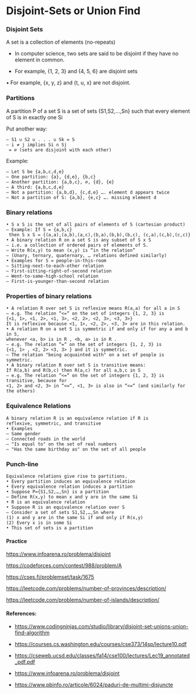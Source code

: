 # Disjoint-Sets or Union Find

### Disjoint Sets

A set is a collection of elements (no-repeats) 

* In computer science, two sets are said to be disjoint if they have
no element in common. 

* For example, {1, 2, 3} and {4, 5, 6} are disjoint sets

• For example, {x, y, z} and {t, u, x} are not disjoint.

### Partitions

A partition P of a set S is a set of sets {S1,S2,…,Sn} such that
every element of S is in exactly one Si 

Put another way:
```
– S1 ∪ S2 ∪ . . . ∪ Sk = S
– i ≠ j implies Si ∩ Sj
 = ∅ (sets are disjoint with each other)
```
Example:
```
– Let S be {a,b,c,d,e}
– One partition: {a}, {d,e}, {b,c}
– Another partition: {a,b,c}, ∅, {d}, {e}
– A third: {a,b,c,d,e}
– Not a partition: {a,b,d}, {c,d,e} …. element d appears twice
– Not a partition of S: {a,b}, {e,c} …. missing element d
```

### Binary relations

```
• S x S is the set of all pairs of elements of S (cartesian product)
– Example: If S = {a,b,c}
 then S x S = {(a,a),(a,b),(a,c),(b,a),(b,b),(b,c), (c,a),(c,b),(c,c)}
• A binary relation R on a set S is any subset of S x S
– i.e. a collection of ordered pairs of elements of S.
– Write R(x,y) to mean (x,y) is “in the relation”
– (Unary, ternary, quaternary, … relations defined similarly)
• Examples for S = people-in-this-room
– Sitting-next-to-each-other relation
– First-sitting-right-of-second relation
– Went-to-same-high-school relation
– First-is-younger-than-second relation 
```

### Properties of binary relations

```
• A relation R over set S is reflexive means R(a,a) for all a in S
– e.g. The relation “<=“ on the set of integers {1, 2, 3} is
{<1, 1>, <1, 2>, <1, 3>, <2, 2>, <2, 3>, <3, 3>}
It is reflexive because <1, 1>, <2, 2>, <3, 3> are in this relation.
• A relation R on a set S is symmetric if and only if for any a and b in S,
whenever <a, b> is in R , <b, a> is in R .
– e.g. The relation “=“ on the set of integers {1, 2, 3} is
{<1, 1> , <2, 2> <3, 3> } and it is symmetric.
– The relation "being acquainted with" on a set of people is symmetric.
• A binary relation R over set S is transitive means:
If R(a,b) and R(b,c) then R(a,c) for all a,b,c in S
– e.g. The relation “<=“ on the set of integers {1, 2, 3} is transitive, because for
<1, 2> and <2, 3> in “<=“, <1, 3> is also in “<=“ (and similarly for the others)
```

### Equivalence Relations
```
A binary relation R is an equivalence relation if R is
reflexive, symmetric, and transitive
• Examples
– Same gender
– Connected roads in the world
– "Is equal to" on the set of real numbers
– "Has the same birthday as" on the set of all people 
```

### Punch-line

```
Equivalence relations give rise to partitions.
• Every partition induces an equivalence relation
• Every equivalence relation induces a partition
• Suppose P={S1,S2,…,Sn} is a partition
– Define R(x,y) to mean x and y are in the same Si
• R is an equivalence relation
• Suppose R is an equivalence relation over S
– Consider a set of sets S1,S2,…,Sn where
(1) x and y are in the same Si if and only if R(x,y)
(2) Every x is in some Si
• This set of sets is a partition
```

#### Practice

https://www.infoarena.ro/problema/disjoint

https://codeforces.com/contest/988/problem/A

https://cses.fi/problemset/task/1675

https://leetcode.com/problems/number-of-provinces/description/

https://leetcode.com/problems/number-of-islands/description/

#### References:

* https://www.codingninjas.com/studio/library/disjoint-set-unions-union-find-algorithm

* https://courses.cs.washington.edu/courses/cse373/14sp/lecture10.pdf

* https://cseweb.ucsd.edu/classes/fa14/cse100/lectures/Lec19_annotated_pdf.pdf

* https://www.infoarena.ro/problema/disjoint

* https://www.pbinfo.ro/articole/6024/paduri-de-multimi-disjuncte
